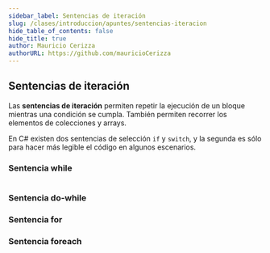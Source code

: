 ```yaml
---
sidebar_label: Sentencias de iteración
slug: /clases/introduccion/apuntes/sentencias-iteracion
hide_table_of_contents: false
hide_title: true
author: Mauricio Cerizza
authorURL: https://github.com/mauricioCerizza
---
```


## Sentencias de iteración
Las **sentencias de iteración** permiten repetir la ejecución de un bloque mientras una condición se cumpla. También permiten recorrer los elementos de colecciones y arrays.

En C# existen dos sentencias de selección `if` y `switch`, y la segunda es sólo para hacer más legible el código en algunos escenarios. 

### Sentencia while
```csharp


```

### Sentencia do-while


### Sentencia for

### Sentencia foreach